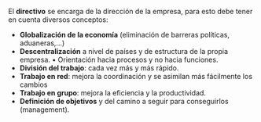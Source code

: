 El **directivo** se encarga de la dirección de la empresa, para esto debe tener en cuenta diversos conceptos:
- **Globalización de la economía** (eliminación de barreras políticas, aduaneras,...) 
- **Descentralización** a nivel de países y de estructura de la propia empresa. • Orientación hacia procesos y no hacia funciones.
- **División del trabajo**: cada vez más y más rápido.
- **Trabajo en red**: mejora la coordinación y se asimilan más fácilmente los cambios
- **Trabajo en grupo**: mejora la eficiencia y la productividad.
- **Definición de objetivos** y del camino a seguir para conseguirlos (management).